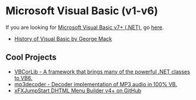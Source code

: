 # Microsoft Visual Basic (v1-v6)

If you are looking for [Microsoft Visual Basic v7+ (.NET)](VB.md), go [here](VB.md).

- [History of Visual Basic by George Mack](http://www.ojodepez-fanzine.net/network/qbdl/history_of_visual_basic.html)

## Cool Projects

- [VBCorLib - A framework that brings many of the powerful .NET classes to VB6.](https://github.com/kellyethridge/VBCorLib)
- [mp3decoder - Decoder implementation of MP3 audio in 100% VB.](https://github.com/neveraway/mp3decoder)
- [xFXJumpStart DHTML Menu Builder v4+ on GitHub](https://github.com/morphx666/dmb)
